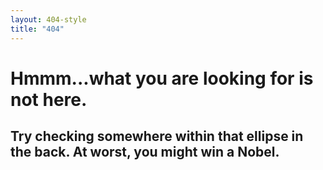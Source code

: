 ```yaml
---
layout: 404-style
title: "404"
---
```


# Hmmm...what you are looking for is not here.  

## Try checking somewhere within that ellipse in the back. At worst, you might win a Nobel.